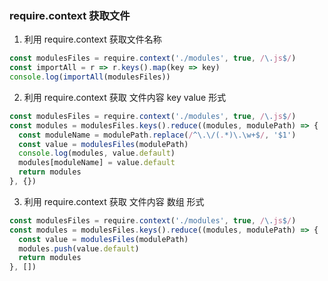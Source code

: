 
### require.context 获取文件

1. 利用 require.context 获取文件名称

``` js
const modulesFiles = require.context('./modules', true, /\.js$/)
const importAll = r => r.keys().map(key => key)
console.log(importAll(modulesFiles))
```

2. 利用 require.context 获取 文件内容 key value 形式

``` js
const modulesFiles = require.context('./modules', true, /\.js$/)
const modules = modulesFiles.keys().reduce((modules, modulePath) => {
  const moduleName = modulePath.replace(/^\.\/(.*)\.\w+$/, '$1')
  const value = modulesFiles(modulePath)
  console.log(modules, value.default)
  modules[moduleName] = value.default
  return modules
}, {})
```

3. 利用 require.context 获取 文件内容 数组 形式

``` js
const modulesFiles = require.context('./modules', true, /\.js$/)
const modules = modulesFiles.keys().reduce((modules, modulePath) => {
  const value = modulesFiles(modulePath)
  modules.push(value.default)
  return modules
}, [])
```